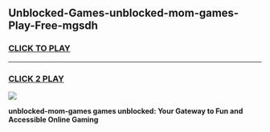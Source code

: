 
## Unblocked-Games-unblocked-mom-games-Play-Free-mgsdh
<h3>
<a href="https://premium76.site?title=unblocked-mom-games&ref=21A">CLICK TO PLAY</a></h3>
<hr>

<h3>
<a href="https://premium76.site?title=unblocked-mom-games&ref=21A">CLICK 2 PLAY</a>
  
</h3>

<a href="https://premium76.site?title=unblocked-mom-games&ref=21A"><img src="https://clearcache.store/games.png"></a>


**unblocked-mom-games games unblocked: Your Gateway to Fun and Accessible Online Gaming**
